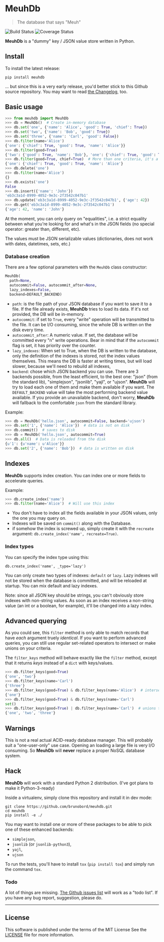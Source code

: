 # MeuhDb

> The database that says "Meuh"

![Build Status](https://travis-ci.org/brunobord/meuhdb.svg?branch=master)
![Coverage Status](https://img.shields.io/coveralls/brunobord/meuhdb.svg)

**MeuhDb** is a "dummy" key / JSON value store written in Python.

## Install

To install the latest release:

```
pip install meuhdb
```

... but since this is a very early release, you'd better stick to this Github source repository.
You may want to read [the Changelog](https://github.com/brunobord/meuhdb/blob/master/Changelog.md), too.

## Basic usage

``` python
>>> from meuhdb import MeuhDb
>>> db = MeuhDb()  # Create in-memory database
>>> db.set('one', {'name': 'Alice', 'good': True, 'chief': True})
>>> db.set('two', {'name': 'Bob', 'good': True})
>>> db.set('three', {'name': 'Carl', 'good': False})
>>> db.filter(name='Alice')
{'one': {'chief': True, 'good': True, 'name': 'Alice'}}
>>> db.filter(good=True)
{'two': {'good': True, 'name': 'Bob'}, 'one': {'chief': True, 'good': True, 'name': 'Alice'}}
>>> db.filter(good=True, chief=True)  # More than one criteria, it's a "AND"
{'one': {'chief': True, 'good': True, 'name': 'Alice'}
>>> db.delete('one')
>>> db.filter(name='Alice')
{}
>>> db.exists('one')
False
>>> db.insert({'name': 'John'})
'eb3c3a1d-8999-4052-9e3c-2f3542c047b1'
>>> db.update('eb3c3a1d-8999-4052-9e3c-2f3542c047b1', {'age': 42})
>>> db.get('eb3c3a1d-8999-4052-9e3c-2f3542c047b1')
{'age': 42, 'name': 'John'}
```

At the moment, you can only query on "equalities", i.e. a strict equality
between what you're looking for and what's in the JSON fields (no special
operator: greater than, different, etc).

The values must be JSON serializable values (dictionaries, does not work with
dates, datetimes, sets, etc.)


### Database creation

There are a few optional parameters with the ``MeuhDb`` class constructor:

```python
MeuhDb(
  path=None,
  autocommit=False, autocommit_after=None,
  lazy_indexes=False,
  backend=DEFAULT_BACKEND)
```

* `path`: is the file path of your JSON database if you want to save it to a
  file. If the file already exists, **MeuhDb** tries to load its data. If it's
  not provided, the DB will be in-memory.
* `autocommit`: if set to `True`, every "write" operation will be transmitted
  to the file. It can be I/O consuming, since the whole DB is written on the
  disk every time.
* ``autocommit_after``: A numeric value. If set, the database will be
  committed every "n" write operations. Bear in mind that if the ``autocommit``
  flag is set, it has priority over the counter.
* ``lazy_indexes``: When set to True, when the DB is written to the database,
  only the definition of the indexes is stored, not the index values themselves.
  This means the DB is faster at writing times, but will load slower, because
  we'll need to rebuild all indexes,
* `backend`: chose which JSON backend you can use. There are 3 backends
  possible, from the least efficient, to the best one: "json" (from the standard
  lib), "simplejson", "jsonlib", "yajl", or "ujson".
  **MeuhDb** will try to load each one of them and make them available if you
  want. The ``DEFAULT_BACKEND`` value will take the most performing backend
  value available.
  If you provide an unavailable backend, don't worry, **MeuhDb** will fallback
  to the comfortable `json` from the standard library.

Example:

```python
>>> db = MeuhDb('hello.json', autocommit=False, backend='ujson')
>>> db.set('1', {'name': 'Alice'})  # data is not on disk
>>> db.commit()  # saves to disk
>>> db = MeuhDb('hello.json', autocommit=True)
>>> db.all()  # Data is reloaded from the disk
{u'1': {u'name': u'Alice'}}
>>> db.set('2', {'name': 'Bob'})  # data is written on disk
```

## Indexes

**MeuhDb** supports index creation. You can index one or more fields to accelerate
queries.

Example:

```python
>>> db.create_index('name')
>>> db.filter(name='Alice')  # Will use this index
```

* You don't have to index all the fields available in your JSON values, only
  the one you may query on.
* Indexes will be saved on ``commit()`` along with the Database.
* if somehow the index is screwed up, simply create it with the ``recreate``
  argument: ``db.create_index('name', recreate=True)``.

### Index types

You can specify the index type using this:

```
db.create_index('name', _type='lazy')
```

You can only create two types of indexes: ``default`` or ``lazy``.
Lazy indexes will not be stored when the database is committed, and will be
reloaded at startup. You can mix default and lazy indexes.

Note: since all JSON key should be strings, you can't obviously store indexes
with non-string values. As soon as an index receives a non-string value (an int
or a boolean, for example), it'll be changed into a lazy index.

## Advanced querying

As you could see, this `filter` method is only able to match records that have
*each* argument truely *identical*. If you want to perform advanced queries, you
can still use regular set-related operators to intersect or make unions on your
criteria.

The `filter_keys` method will behave exactly like the `filter` method, except
that it returns *keys* instead of a `dict` with keys/values.

```python
>>> db.filter_keys(good=True)
{'one', 'two'}
>>> db.filter_keys(name='Carl')
{'three'}
>>> db.filter_keys(good=True) & db.filter_keys(name='Alice')  # intersects the results
{'one'}
>>> db.filter_keys(good=True) & db.filter_keys(name='Carl')
set()
>>> db.filter_keys(good=True) | db.filter_keys(name='Carl')  # unions the result
{'one', 'two', 'three'}
```

## Warnings

This is not a real actual ACID-ready database manager. This will probably suit a
"one-user-only" use case. Opening an loading a large file is very I/O consuming.
So **MeuhDb** will **never** replace a proper NoSQL database system.

## Hack

**MeuhDb** will work with a standard Python 2 distribution. (I've got plans
to make it Python-3-ready)

Inside a virtualenv, simply clone this repository and install it in dev mode:

```
git clone https://github.com/brunobord/meuhdb.git
cd meuhdb
pip install -e ./
```

You may want to install one or more of these packages to be able to pick one of
these enhanced backends:

* `simplejson`,
* `jsonlib` (or `jsonlib-python3`),
* `yajl`,
* `ujson`

To run the tests, you'll have to install ``tox`` (``pip install tox``) and
simply run the command ``tox``.

### Todo

A lot of things are missing. [The Github issues list](https://github.com/brunobord/meuhdb/issues)
will work as a "todo list". If you have any bug report, suggestion, please do.

----

## License

This software is published under the terms of the MIT License
See the [LICENSE](https://github.com/brunobord/meuhdb/blob/master/LICENSE)
file for more information.

